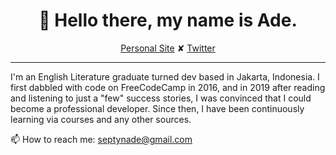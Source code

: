 <h1 align="center">👋 Hello there, my name is Ade.</h1>
<p align="center">
  <a href="https://www.septynade.com">Personal Site</a> ✘ 
  <a href="https://twitter.com/septynade">Twitter</a>
</p>

---

I'm an English Literature graduate turned dev based in Jakarta, Indonesia. I first dabbled with code on FreeCodeCamp in 2016, and in 2019 after reading and listening to just a "few" success stories, I was convinced that I could become a professional developer. Since then, I have been continuously learning via courses and any other sources.

📫 How to reach me: septynade@gmail.com

